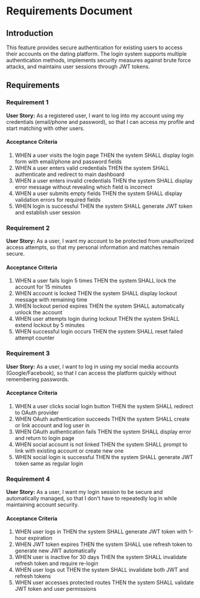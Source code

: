 # Requirements Document

## Introduction

This feature provides secure authentication for existing users to access their accounts on the dating platform. The login system supports multiple authentication methods, implements security measures against brute force attacks, and maintains user sessions through JWT tokens.

## Requirements

### Requirement 1

**User Story:** As a registered user, I want to log into my account using my credentials (email/phone and password), so that I can access my profile and start matching with other users.

#### Acceptance Criteria

1. WHEN a user visits the login page THEN the system SHALL display login form with email/phone and password fields
2. WHEN a user enters valid credentials THEN the system SHALL authenticate and redirect to main dashboard
3. WHEN a user enters invalid credentials THEN the system SHALL display error message without revealing which field is incorrect
4. WHEN a user submits empty fields THEN the system SHALL display validation errors for required fields
5. WHEN login is successful THEN the system SHALL generate JWT token and establish user session

### Requirement 2

**User Story:** As a user, I want my account to be protected from unauthorized access attempts, so that my personal information and matches remain secure.

#### Acceptance Criteria

1. WHEN a user fails login 5 times THEN the system SHALL lock the account for 15 minutes
2. WHEN account is locked THEN the system SHALL display lockout message with remaining time
3. WHEN lockout period expires THEN the system SHALL automatically unlock the account
4. WHEN user attempts login during lockout THEN the system SHALL extend lockout by 5 minutes
5. WHEN successful login occurs THEN the system SHALL reset failed attempt counter

### Requirement 3

**User Story:** As a user, I want to log in using my social media accounts (Google/Facebook), so that I can access the platform quickly without remembering passwords.

#### Acceptance Criteria

1. WHEN a user clicks social login button THEN the system SHALL redirect to OAuth provider
2. WHEN OAuth authentication succeeds THEN the system SHALL create or link account and log user in
3. WHEN OAuth authentication fails THEN the system SHALL display error and return to login page
4. WHEN social account is not linked THEN the system SHALL prompt to link with existing account or create new one
5. WHEN social login is successful THEN the system SHALL generate JWT token same as regular login

### Requirement 4

**User Story:** As a user, I want my login session to be secure and automatically managed, so that I don't have to repeatedly log in while maintaining account security.

#### Acceptance Criteria

1. WHEN user logs in THEN the system SHALL generate JWT token with 1-hour expiration
2. WHEN JWT token expires THEN the system SHALL use refresh token to generate new JWT automatically
3. WHEN user is inactive for 30 days THEN the system SHALL invalidate refresh token and require re-login
4. WHEN user logs out THEN the system SHALL invalidate both JWT and refresh tokens
5. WHEN user accesses protected routes THEN the system SHALL validate JWT token and user permissions
